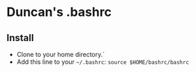 # Duncan's .bashrc

## Install

  - Clone to your home directory.`
  - Add this line to your `~/.bashrc`: `source $HOME/bashrc/bashrc`
